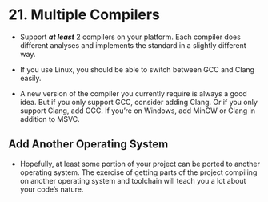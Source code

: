 # 21. Multiple Compilers

- Support ***at least*** 2 compilers on your platform. Each compiler does different analyses and implements the standard in a slightly different way. 
- If you use Linux, you should be able to switch between GCC and Clang easily.

- A new version of the compiler you currently require is always a good idea. But if you only support GCC, consider adding Clang. Or if you only support Clang, add GCC. If you’re on Windows, add MinGW or Clang in addition to MSVC.
## Add Another Operating System

- Hopefully, at least some portion of your project can be ported to another operating system. The exercise of getting parts of the project compiling on another operating system and toolchain will teach you a lot about your code’s nature.